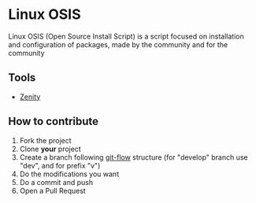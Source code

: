 # Linux OSIS
Linux OSIS (Open Source Install Script) is a script focused on installation and configuration of packages, made by the community and for the community

## Tools
* [Zenity](https://gitlab.gnome.org/GNOME/zenity)

## How to contribute
1) Fork the project
2) Clone <b>your</b> project
3) Create a branch following [git-flow](https://jeffkreeftmeijer.com/git-flow/) structure (for "develop" branch use "dev", and for prefix "v")
4) Do the modifications you want
5) Do a commit and push
6) Open a Pull Request
